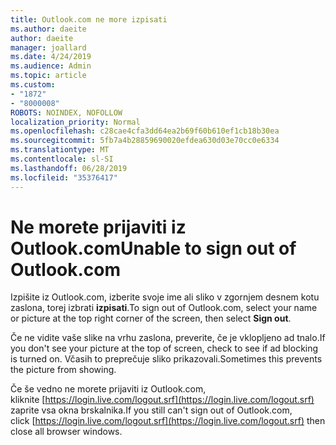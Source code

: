 ```yaml
---
title: Outlook.com ne more izpisati
ms.author: daeite
author: daeite
manager: joallard
ms.date: 4/24/2019
ms.audience: Admin
ms.topic: article
ms.custom:
- "1872"
- "8000008"
ROBOTS: NOINDEX, NOFOLLOW
localization_priority: Normal
ms.openlocfilehash: c28cae4cfa3dd64ea2b69f60b610ef1cb18b30ea
ms.sourcegitcommit: 5fb7a4b28859690020efdea630d03e70cc0e6334
ms.translationtype: MT
ms.contentlocale: sl-SI
ms.lasthandoff: 06/28/2019
ms.locfileid: "35376417"
---
```

# <a name="unable-to-sign-out-of-outlookcom"></a><span data-ttu-id="916eb-102">Ne morete prijaviti iz Outlook.com</span><span class="sxs-lookup"><span data-stu-id="916eb-102">Unable to sign out of Outlook.com</span></span>

<span data-ttu-id="916eb-103">Izpišite iz Outlook.com, izberite svoje ime ali sliko v zgornjem desnem kotu zaslona, torej izbrati **izpisati**.</span><span class="sxs-lookup"><span data-stu-id="916eb-103">To sign out of Outlook.com, select your name or picture at the top right corner of the screen, then select **Sign out**.</span></span>

<span data-ttu-id="916eb-104">Če ne vidite vaše slike na vrhu zaslona, preverite, če je vklopljeno ad tnalo.</span><span class="sxs-lookup"><span data-stu-id="916eb-104">If you don't see your picture at the top of screen, check to see if ad blocking is turned on.</span></span> <span data-ttu-id="916eb-105">Včasih to preprečuje sliko prikazovali.</span><span class="sxs-lookup"><span data-stu-id="916eb-105">Sometimes this prevents the picture from showing.</span></span>

<span data-ttu-id="916eb-106">Če še vedno ne morete prijaviti iz Outlook.com, kliknite [https://login.live.com/logout.srf](https://login.live.com/logout.srf) zaprite vsa okna brskalnika.</span><span class="sxs-lookup"><span data-stu-id="916eb-106">If you still can't sign out of Outlook.com, click [https://login.live.com/logout.srf](https://login.live.com/logout.srf) then close all browser windows.</span></span>
